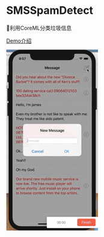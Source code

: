 # SMSSpamDetect

📱利用CoreML分类垃圾信息

[Demo介绍](https://www.jianshu.com/p/1789273cc85f)

![](https://github.com/JiaoLiu/SMSSpamDetect/blob/master/demo.gif)
